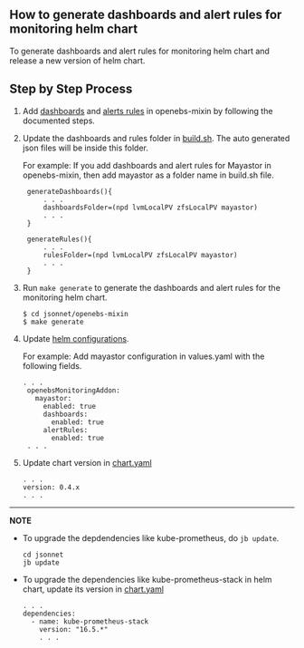 ## How to generate dashboards and alert rules for monitoring helm chart

To generate dashboards and alert rules for monitoring helm chart and release a new version of helm chart.

## Step by Step Process
1. Add [dashboards](dashboards.md) and [alerts rules](alerts.md) in openebs-mixin by following the documented steps.

2. Update the dashboards and rules folder in [build.sh](../jsonnet/openebs-mixin/build.sh). The auto generated json files will be inside this folder.  
   
   For example: If you add dashboards and alert rules for Mayastor in openebs-mixin, then add mayastor as a folder name in build.sh file. 
   ```
	generateDashboards(){
		. . . 
		dashboardsFolder=(npd lvmLocalPV zfsLocalPV mayastor)
	    . . . 
	}

	generateRules(){
		. . . 
		rulesFolder=(npd lvmLocalPV zfsLocalPV mayastor)
	    . . . 
	}
	```
3. Run `make generate` to generate the dashboards and alert rules for the monitoring helm chart. 
   ```
   $ cd jsonnet/openebs-mixin
   $ make generate
   ```
   
4. Update [helm configurations](../deploy/charts/values.yaml).   
   
   For example: Add mayastor configuration in values.yaml with the following fields.
   ```
   . . . 
	openebsMonitoringAddon:
	  mayastor:
		enabled: true
    	dashboards:
    	  enabled: true
		alertRules:
      	  enabled: true
	. . .
	```
	
5. Update chart version in [chart.yaml](../deploy/charts/Chart.yaml)
   ```
   . . .
   version: 0.4.x
   . . .
   ```

---
**NOTE**

- To upgrade the depdendencies like kube-prometheus, do `jb update`. 
	```
	cd jsonnet
	jb update
	```

- To upgrade the dependencies like kube-prometheus-stack in helm chart, update its version in [chart.yaml](../deploy/charts/Chart.yaml)
	```
	. . . 
	dependencies:
	  - name: kube-prometheus-stack
	    version: "16.5.*"
	    . . .
	```
